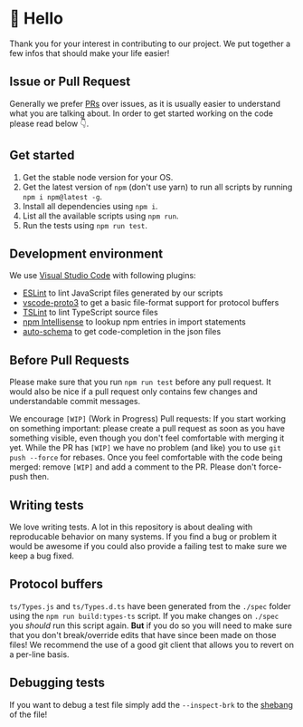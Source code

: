 # 👋 Hello

Thank you for your interest in contributing to our project.
We put together a few infos that should make your life easier!

## Issue or Pull Request

Generally we prefer [PRs][] over issues, as it is usually easier to
understand what you are talking about. In order to get started working
on the code please read below 👇.

## Get started

1. Get the stable node version for your OS.
2. Get the latest version of `npm` (don't use yarn) to run all scripts by running `npm i npm@latest -g`.
3. Install all dependencies using `npm i`.
4. List all the available scripts using `npm run`.
5. Run the tests using `npm run test`.

## Development environment

We use [Visual Studio Code][] with following plugins:

- [ESLint][] to lint JavaScript files generated by our scripts
- [vscode-proto3][] to get a basic file-format support for protocol buffers
- [TSLint][] to lint TypeScript source files
- [npm Intellisense][] to lookup npm entries in import statements
- [auto-schema][] to get code-completion in the json files

## Before Pull Requests

Please make sure that you run `npm run test` before any pull request.
It would also be nice if a pull request only contains few changes and
understandable commit messages.

We encourage `[WIP]` (Work in Progress) Pull requests: If you start
working on something important: please create a pull request as soon
as you have something visible, even though you don't feel comfortable
with merging it yet. While the PR has `[WIP]` we have no problem (and like)
you to use `git push --force` for rebases. Once you feel comfortable
with the code being merged: remove `[WIP]` and add a comment to the
PR. Please don't force-push then.

## Writing tests

We love writing tests. A lot in this repository is about dealing with
reproducable behavior on many systems. If you find a bug or problem
it would be awesome if you could also provide a failing test to
make sure we keep a bug fixed.

## Protocol buffers

`ts/Types.js` and `ts/Types.d.ts` have been generated from the `./spec`
folder using the `npm run build:types-ts` script. If you make changes
on `./spec` you _should_ run this script again. **But** if you do so
you will need to make sure that you don't break/override edits that
have since been made on those files! We recommend the use of a good
git client that allows you to revert on a per-line basis.

## Debugging tests

If you want to debug a test file simply add the `--inspect-brk` to the
[shebang][] of the file!

[PRs]: https://help.github.com/articles/about-pull-requests/
[Visual Studio Code]: https://code.visualstudio.com/download
[ESLint]: https://marketplace.visualstudio.com/items?itemName=dbaeumer.vscode-eslint
[vscode-proto3]: https://marketplace.visualstudio.com/items?itemName=zxh404.vscode-proto3
[TSLint]: https://marketplace.visualstudio.com/items?itemName=eg2.tslint
[npm Intellisense]: https://marketplace.visualstudio.com/items?itemName=christian-kohler.npm-intellisense
[auto-schema]: https://marketplace.visualstudio.com/items?itemName=axetroy.vscode-auto-schema
[shebang]: https://en.wikipedia.org/wiki/Shebang_(Unix)
